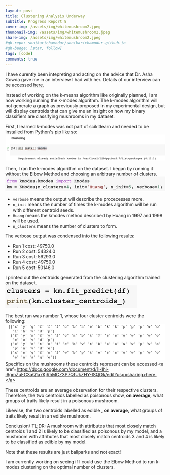 ```yaml
---
layout: post
title: Clustering Analysis Underway
subtitle: Progress Report 8
cover-img: /assets/img/whitemushroom2.jpeg
thumbnail-img: /assets/img/whitemushroom2.jpeg
share-img: /assets/img/whitemushroom2.jpeg
#gh-repo: sonikarichamodur/sonikarichamodur.github.io
#gh-badge: [star, follow]
tags: [code]
comments: true
---
```

 I have curently been intepreting and acting on the advice that Dr. Asha Gowda gave me in an interview I had with her. Details of our interview can be accessed <a href=https://sonikarichamodur.github.io/2022-01-28-report6>here.</a>

Instead of working on the k-means algorithm like originally planned, I am now working running the k-modes algorithm. The k-modes algorithm will not generate a graph as previously proposed in my experimental design, but will display centroids that can give me an insight on how my binary classifiers are classifying mushrooms in my dataset.  

First, I learned k-modes was not part of scikitlearn and needed to be installed from Python's pip like so:
![alt-text-1](/assets/img/clusteringpip.jpg "title") 

Then, I ran the k-modes algorithm on the dataset. I began by running it without the Elbow Method and choosing an arbitrary number of clusters. 
![alt-text-1](/assets/img/kmodes1.jpg "title") 
- `verbose` means the output will describe the procecesses more.
- `n_init` means the number of times the k-modes algorithm will be run with different centroid seeds. 
- `Huang` means the kmodes method described by Huang in 1997 and 1998 will be used. 
- `n_clusters` means the number of clusters to form.

The verbose output was condensed into the following  results:

- Run 1 cost: 49750.0
- Run 2 cost: 54324.0
- Run 3 cost: 56293.0
- Run 4 cost: 49750.0
- Run 5 cost: 50146.0

I printed out the centroids generated from the clustering algorithm trained on the dataset. 
![alt-text-1](/assets/img/kmodes3.jpg "title")

The best run was number 1, whose four cluster centroids were the following:
![alt-text-1](/assets/img/centroids.jpg "title")
Specifics on the mushrooms these centroids represent can be accessed <a href=https://docs.google.com/document/d/1l-lhi-i6gmZuEC3aQ1a7KjRhMCZ3P7QfUkZHY-ISQOk/edit?usp=sharing>here.</a>

These centroids are an average observation for their respective clusters. Therefore, the two centroids labelled as poisonous show, <b>on average,</b> what groups of traits likely result in a poisonous mushroom.

Likewise, the two centroids labelled as edible , <b>on average,</b> what groups of traits likely result in an edible mushroom.

Conclusion/ TL;DR: A mushroom with attributes that most closely match centroids 1 and 2 is likely to be classified as poisonous by my model, and a mushroom with attributes that most closely match centroids 3 and 4 is likely to be classified as edible by my model. 

Note that these results are just ballparks and not exact! 

I am currently working on seeing if I could use the Elbow Method to run k-modes clustering on the optimal number of clusters. 


